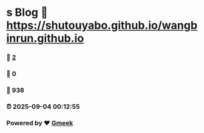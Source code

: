 # s Blog :link: https://shutouyabo.github.io/wangbinrun.github.io 
### :page_facing_up: [2](https://shutouyabo.github.io/wangbinrun.github.io/tag.html) 
### :speech_balloon: 0 
### :hibiscus: 938 
### :alarm_clock: 2025-09-04 00:12:55 
### Powered by :heart: [Gmeek](https://github.com/Meekdai/Gmeek)
